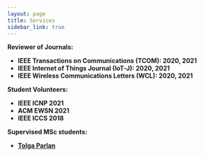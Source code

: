 ```yaml
---
layout: page
title: Services
sidebar_link: true
---
```

<strong>Reviewer of Journals:

* IEEE Transactions on Communications (TCOM): 2020, 2021
* IEEE Internet of Things Journal (IoT-J): 2020, 2021
* IEEE Wireless Communications Letters (WCL): 2020, 2021

<strong>Student Volunteers:

* IEEE ICNP 2021
* ACM EWSN 2021
* IEEE ICCS 2018

<strong>Supervised MSc students:
  
* [Tolga Parlan](https://www.linkedin.com/in/tolgaparlan/)






